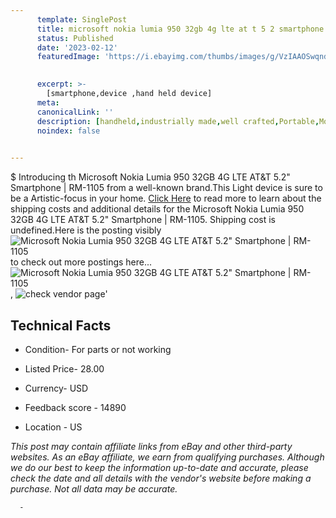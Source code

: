 ```yaml
---
      template: SinglePost
      title: microsoft nokia lumia 950 32gb 4g lte at t 5 2 smartphone rm 1105
      status: Published
      date: '2023-02-12'
      featuredImage: 'https://i.ebayimg.com/thumbs/images/g/VzIAAOSwqndi2ZlH/s-l225.jpg'
       

      excerpt: >-
        [smartphone,device ,hand held device]
      meta:
      canonicalLink: ''
      description: [handheld,industrially made,well crafted,Portable,Mobile,Compact,Convenient,Lightweight,Maneuverable,Man-portable,Miniature,Carriable,Hand-held,Light,Holdable,Transportable,Mobile device,Pocket-sized,On-the-go,Wireless,Cordless,Compact size,Convenient size, smartphone,device ,hand held device]
      noindex: false
      

---
```

$
      Introducing th Microsoft Nokia Lumia 950 32GB 4G LTE AT&T 5.2" Smartphone | RM-1105 from a well-known brand.This Light device  is sure to be a Artistic-focus in your home. [Click Here](https://www.ebay.com/itm/325275381654?hash=item4bbbec6f96%3Ag%3AVzIAAOSwqndi2ZlH&mkevt=1&mkcid=1&mkrid=711-53200-19255-0&campid=%253CePNCampaignId%253E&customid=%253CreferenceId%253E&toolid=10049) to read more to learn about the shipping costs and additional details for the Microsoft Nokia Lumia 950 32GB 4G LTE AT&T 5.2" Smartphone | RM-1105. Shipping cost is undefined.Here is the posting visibly ![Microsoft Nokia Lumia 950 32GB 4G LTE AT&T 5.2" Smartphone | RM-1105](https://i.ebayimg.com/thumbs/images/g/VzIAAOSwqndi2ZlH/s-l225.jpg) to check out more postings here... ![Microsoft Nokia Lumia 950 32GB 4G LTE AT&T 5.2" Smartphone | RM-1105](https://i.ebayimg.com/images/g/VzIAAOSwqndi2ZlH/s-l1600.jpg), ![check vendor page](https://origin-galleryplus.ebayimg.com/ws/web/325275381654_2_0_1/225x225.jpg,https://origin-galleryplus.ebayimg.com/ws/web/325275381654_3_0_1/225x225.jpg)'

      

 ## Technical Facts 



     
      

 - Condition- For parts or not working 


      

 - Listed Price- 28.00 


      

 - Currency- USD 


      

 - Feedback score - 14890 


      

 - Location - US 


      
      

 *_This post may contain affiliate links from eBay and other third-party websites. As an eBay affiliate, we earn from qualifying purchases. Although we do our best to keep the information up-to-date and accurate, please check the date and all details with the vendor's website before making a purchase. Not all data may be accurate._*




      -
